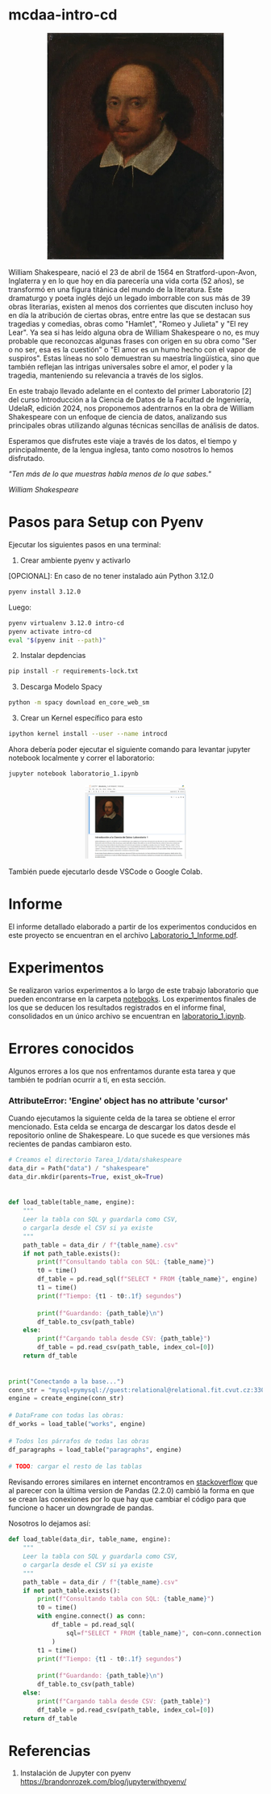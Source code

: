 # mcdaa-intro-cd

<p align="center">
  <img src="assets/William-Shakespeare.png" style="width: 350px"/>
</p>

William Shakespeare, nació el 23 de abril de 1564 en Stratford-upon-Avon, Inglaterra y en lo que hoy en día parecería una vida corta (52 años), se transformó en una figura titánica del mundo de la literatura. Este dramaturgo y poeta inglés dejó un legado imborrable con sus más de 39 obras literarias, existen al menos dos corrientes que discuten incluso hoy en día la atribución de ciertas obras, entre entre las que se destacan sus tragedias y comedias, obras como "Hamlet", "Romeo y Julieta" y "El rey Lear". Ya sea si has leído alguna obra de William Shakespeare o no, es muy probable que reconozcas algunas frases con origen en su obra como "Ser o no ser, esa es la cuestión" o "El amor es un humo hecho con el vapor de suspiros". Estas líneas no solo demuestran su maestría lingüística, sino que también reflejan las intrigas universales sobre el amor, el poder y la tragedia, manteniendo su relevancia a través de los siglos.

En este trabajo llevado adelante en el contexto del primer Laboratorio [2] del curso Introducción a la Ciencia de Datos de la Facultad de Ingeniería, UdelaR, edición 2024, nos proponemos adentrarnos en la obra de William Shakespeare con un enfoque de ciencia de datos, analizando sus principales obras utilizando algunas técnicas sencillas de análisis de datos.

Esperamos que disfrutes este viaje a través de los datos, el tiempo y principalmente, de la lengua inglesa, tanto como nosotros lo hemos disfrutado.


_"Ten más de lo que muestras habla menos de lo que sabes."_

_William Shakespeare_

# Pasos para Setup con Pyenv

Ejecutar los siguientes pasos en una terminal:

1. Crear ambiente pyenv y activarlo

[OPCIONAL]: En caso de no tener instalado aún Python 3.12.0
```bash
pyenv install 3.12.0
```

Luego:

```bash
pyenv virtualenv 3.12.0 intro-cd
pyenv activate intro-cd
eval "$(pyenv init --path)"
```

2. Instalar depdencias
```bash
pip install -r requirements-lock.txt
```

3. Descarga Modelo Spacy
```bash
python -m spacy download en_core_web_sm
```

3. Crear un Kernel específico para esto

```bash
ipython kernel install --user --name introcd
```

Ahora debería poder ejecutar el siguiente comando para levantar jupyter notebook localmente y correr el laboratorio:

```bash
jupyter notebook laboratorio_1.ipynb
```
<p align="center">
  <img src="assets/image_02.png" style="width: 200px"/>
</p>

También puede ejecutarlo desde VSCode o Google Colab.

# Informe

El informe detallado elaborado a partir de los experimentos conducidos en este proyecto se encuentran en el archivo [Laboratorio_1_Informe.pdf](Laboratorio_1_Informe.pdf).

# Experimentos

Se realizaron varios experimentos a lo largo de este trabajo laboratorio que pueden encontrarse en la carpeta [notebooks](notebooks). Los experimentos finales de los que se deducen los resultados registrados en el informe final, consolidados en un único archivo se encuentran en [laboratorio_1.ipynb](laboratorio_1.ipynb).

# Errores conocidos

Algunos errores a los que nos enfrentamos durante esta tarea y que también te podrían ocurrir a tí, en esta sección.

### AttributeError: 'Engine' object has no attribute 'cursor'

Cuando ejecutamos la siguiente celda de la tarea se obtiene el error mencionado. Esta celda se encarga de descargar los datos desde el repositorio online de Shakespeare. Lo que sucede es que versiones más recientes de pandas cambiaron esto.

```python
# Creamos el directorio Tarea_1/data/shakespeare
data_dir = Path("data") / "shakespeare"
data_dir.mkdir(parents=True, exist_ok=True)


def load_table(table_name, engine):
    """
    Leer la tabla con SQL y guardarla como CSV,
    o cargarla desde el CSV si ya existe
    """
    path_table = data_dir / f"{table_name}.csv"
    if not path_table.exists():
        print(f"Consultando tabla con SQL: {table_name}")
        t0 = time()
        df_table = pd.read_sql(f"SELECT * FROM {table_name}", engine)
        t1 = time()
        print(f"Tiempo: {t1 - t0:.1f} segundos")

        print(f"Guardando: {path_table}\n")
        df_table.to_csv(path_table)
    else:
        print(f"Cargando tabla desde CSV: {path_table}")
        df_table = pd.read_csv(path_table, index_col=[0])
    return df_table


print("Conectando a la base...")
conn_str = "mysql+pymysql://guest:relational@relational.fit.cvut.cz:3306/Shakespeare"
engine = create_engine(conn_str)

# DataFrame con todas las obras:
df_works = load_table("works", engine)

# Todos los párrafos de todas las obras
df_paragraphs = load_table("paragraphs", engine)

# TODO: cargar el resto de las tablas
```

Revisando errores similares en internet encontramos en [stackoverflow](https://stackoverflow.com/questions/38332787/pandas-to-sql-to-sqlite-returns-engine-object-has-no-attribute-cursor) que al parecer con la última version de Pandas (2.2.0) cambió la forma en que se crean las conexiones por lo que hay que cambiar el código para que funcione o hacer un downgrade de pandas.

Nosotros lo dejamos así:

```python
def load_table(data_dir, table_name, engine):
    """
    Leer la tabla con SQL y guardarla como CSV,
    o cargarla desde el CSV si ya existe
    """
    path_table = data_dir / f"{table_name}.csv"
    if not path_table.exists():
        print(f"Consultando tabla con SQL: {table_name}")
        t0 = time()
        with engine.connect() as conn:
            df_table = pd.read_sql(
                sql=f"SELECT * FROM {table_name}", con=conn.connection
            )
        t1 = time()
        print(f"Tiempo: {t1 - t0:.1f} segundos")

        print(f"Guardando: {path_table}\n")
        df_table.to_csv(path_table)
    else:
        print(f"Cargando tabla desde CSV: {path_table}")
        df_table = pd.read_csv(path_table, index_col=[0])
    return df_table
```

# Referencias

1. Instalación de Jupyter con pyenv
https://brandonrozek.com/blog/jupyterwithpyenv/


